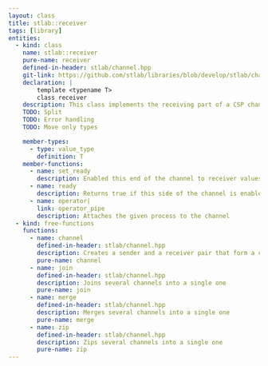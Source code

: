 ```yaml
---
layout: class
title: stlab::receiver
tags: [library]
entities:
  - kind: class
    name: stlab::receiver
    pure-name: receiver
    defined-in-header: stlab/channel.hpp
    git-link: https://github.com/stlab/libraries/blob/develop/stlab/channel.hpp
    declaration: |
        template <typename T> 
        class receiver
    description: This class implements the receiving part of a CSP channel. Each receiver has an attached process that gets executed when a value is send through the sender into the channel. This attached process must either be an n-ary function object - n depends on the number of attached upstream receiver - or it must of a type that implements an `await()` and `yield()` method.
    TODO: Split
    TODO: Error handling
    TODO: Move only types

    member-types:
      - type: value_type
        definition: T
    member-functions:
      - name: set_ready
        description: Enabled this end of the channel to receiver values
      - name: ready
        description: Returns true if this side of the channel is enabled to receive values
      - name: operator|
        link: operator_pipe
        description: Attaches the given process to the channel
  - kind: free-functions
    functions:
      - name: channel
        defined-in-header: stlab/channel.hpp
        description: Creates a sender and a receiver pair that form a channel
        pure-name: channel
      - name: join
        defined-in-header: stlab/channel.hpp
        description: Joins several channels into a single one
        pure-name: join
      - name: merge
        defined-in-header: stlab/channel.hpp
        description: Merges several channels into a single one
        pure-name: merge
      - name: zip
        defined-in-header: stlab/channel.hpp
        description: Zips several channels into a single one
        pure-name: zip
---
```

